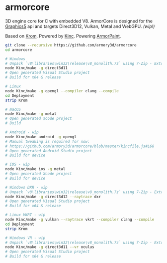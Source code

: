 # armorcore

3D engine core for C with embedded V8. ArmorCore is designed for the [Graphics5](https://github.com/Kode/Kinc/tree/master/Backends/Graphics5) api and targets Direct3D12, Vulkan, Metal and WebGPU. *(wip!)*

Based on [Krom](https://github.com/Kode/Krom). Powered by [Kinc](https://github.com/Kode/Kinc). Powering [ArmorPaint](https://github.com/armory3d/armorpaint).

```bash
git clone --recursive https://github.com/armory3d/armorcore
cd armorcore
```
```bash
# Windows
# Unpack `v8\libraries\win32\release\v8_monolith.7z` using 7-Zip - Extract Here (exceeds 100MB)
node Kinc/make -g direct3d11
# Open generated Visual Studio project
# Build for x64 & release
```
```bash
# Linux
node Kinc/make -g opengl --compiler clang --compile
cd Deployment
strip Krom
```
```bash
# macOS
node Kinc/make -g metal
# Open generated Xcode project
# Build
```
```bash
# Android - wip
node Kinc/make android -g opengl
# Manual tweaking is required for now:
# https://github.com/armory3d/armorcore/blob/master/kincfile.js#L68
# Open generated Android Studio project
# Build for device
```
```bash
# iOS - wip
node Kinc/make ios -g metal
# Open generated Xcode project
# Build for device
```
```bash
# Windows DXR - wip
# Unpack `v8\libraries\win32\release\v8_monolith.7z` using 7-Zip - Extract Here (exceeds 100MB)
node Kinc/make -g direct3d12 --raytrace dxr
# Open generated Visual Studio project
# Build for x64 & release
```
```bash
# Linux VKRT - wip
node Kinc/make -g vulkan --raytrace vkrt --compiler clang --compile
cd Deployment
strip Krom
```
```bash
# Windows VR - wip
# Unpack `v8\libraries\win32\release\v8_monolith.7z` using 7-Zip - Extract Here (exceeds 100MB)
node Kinc/make -g direct3d11 --vr oculus
# Open generated Visual Studio project
# Build for x64 & release
```
